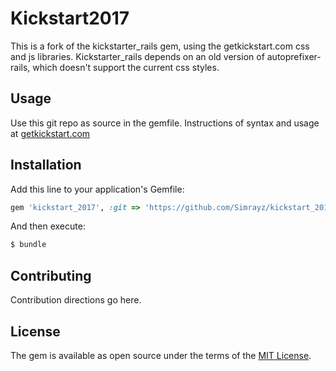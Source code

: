 # Kickstart2017
This is a fork of the kickstarter_rails gem, using the getkickstart.com css and js libraries. Kickstarter_rails depends on an old version of autoprefixer-rails, which doesn't support the current css styles. 

## Usage
Use this git repo as source in the gemfile.
Instructions of syntax and usage at [getkickstart.com](http://getkickstart.com)

## Installation
Add this line to your application's Gemfile:

```ruby
gem 'kickstart_2017', :git => 'https://github.com/Simrayz/kickstart_2017.git'
```

And then execute:
```bash
$ bundle
```

## Contributing
Contribution directions go here.

## License
The gem is available as open source under the terms of the [MIT License](http://opensource.org/licenses/MIT).
